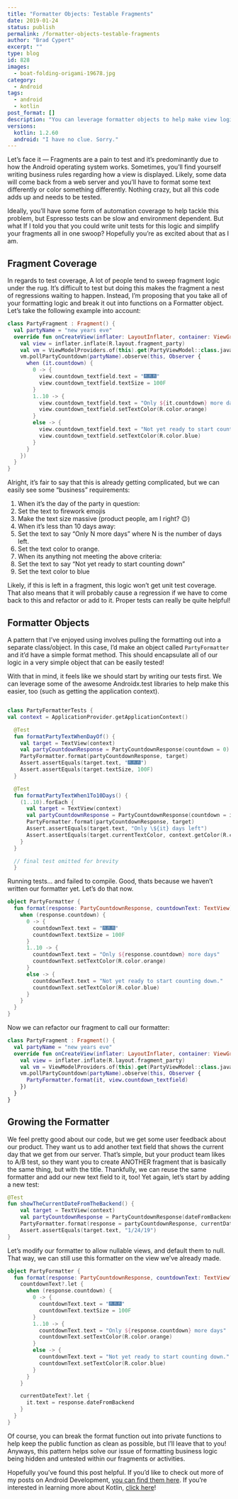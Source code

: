 ```yaml
---
title: "Formatter Objects: Testable Fragments"
date: 2019-01-24
status: publish
permalink: /formatter-objects-testable-fragments
author: "Brad Cypert"
excerpt: ""
type: blog
id: 828
images:
  - boat-folding-origami-19678.jpg
category:
  - Android
tags:
  - android
  - kotlin
post_format: []
description: "You can leverage formatter objects to help make view logic more testable. Simplify your views and prevent regressions using formatter objects."
versions:
  kotlin: 1.2.60
  android: "I have no clue. Sorry."
---
```


Let’s face it — Fragments are a pain to test and it’s predominantly due to how the Android operating system works. Sometimes, you’ll find yourself writing business rules regarding how a view is displayed. Likely, some data will come back from a web server and you’ll have to format some text differently or color something differently. Nothing crazy, but all this code adds up and needs to be tested.

Ideally, you’ll have some form of automation coverage to help tackle this problem, but Espresso tests can be slow and environment dependent. But what If I told you that you could write unit tests for this logic and simplify your fragments all in one swoop? Hopefully you’re as excited about that as I am.

## Fragment Coverage

In regards to test coverage, A lot of people tend to sweep fragment logic under the rug. It’s difficult to test but doing this makes the fragment a nest of regressions waiting to happen. Instead, I’m proposing that you take all of your formatting logic and break it out into functions on a Formatter object. Let’s take the following example into account:

```kotlin
class PartyFragment : Fragment() {
  val partyName = "new years eve"
  override fun onCreateView(inflater: LayoutInflater, container: ViewGroup?, savedInstanceState: Bundle?): View? {
    val view = inflater.inflate(R.layout.fragment_party)
    val vm = ViewModelProviders.of(this).get(PartyViewModel::class.java)
    vm.pollPartyCountdown(partyName).observe(this, Observer {
      when (it.countdown) {
        0 -> {
          view.countdown_textfield.text = "🎆🎆🎆"
          view.countdown_textfield.textSize = 100F
        }
        1..10 -> {
          view.countdown_textfield.text = "Only ${it.countdown} more days"
          view.countdown_textfield.setTextColor(R.color.orange)
        }
        else -> {
          view.countdown_textfield.text = "Not yet ready to start counting down."
          view.countdown_textfield.setTextColor(R.color.blue)
        }
      }
    })
  }
}
```

Alright, it’s fair to say that this is already getting complicated, but we can easily see some “business” requirements:

1. When it’s the day of the party in question:
1. Set the text to firework emojis
1. Make the text size massive (product people, am I right? 😉)
1. When it’s less than 10 days away:
1. Set the text to say “Only N more days” where N is the number of days left.
1. Set the text color to orange.
1. When its anything not meeting the above criteria:
1. Set the text to say “Not yet ready to start counting down”
1. Set the text color to blue

Likely, if this is left in a fragment, this logic won’t get unit test coverage. That also means that it will probably cause a regression if we have to come back to this and refactor or add to it. Proper tests can really be quite helpful!

## Formatter Objects

A pattern that I’ve enjoyed using involves pulling the formatting out into a separate class/object. In this case, I’d make an object called `PartyFormatter` and it’d have a simple format method. This should encapsulate all of our logic in a very simple object that can be easily tested!

With that in mind, it feels like we should start by writing our tests first. We can leverage some of the awesome Androidx.test libraries to help make this easier, too (such as getting the application context).

```kotlin

class PartyFormatterTests {
val context = ApplicationProvider.getApplicationContext()

  @Test
  fun formatPartyTextWhenDayOf() {
    val target = TextView(context)
    val partyCountdownResponse = PartyCountdownResponse(countdown = 0)
    PartyFormatter.format(partyCountdownResponse, target)
    Assert.assertEquals(target.text, "🎆🎆🎆")
    Assert.assertEquals(target.textSize, 100F)
  }

  @Test
  fun formatPartyTextWhen1To10Days() {
    (1..10).forEach {
      val target = TextView(context)
      val partyCountdownResponse = PartyCountdownResponse(countdown = it)
      PartyFormatter.format(partyCountdownResponse, target)
      Assert.assertEquals(target.text, "Only \${it} days left")
      Assert.assertEquals(target.currentTextColor, context.getColor(R.color.orange))
    }
  }

  // final test omitted for brevity
  }

```

Running tests… and failed to compile. Good, thats because we haven’t written our formatter yet. Let’s do that now.

```kotlin
object PartyFormatter {
  fun format(response: PartyCountdownResponse, countdownText: TextView) {
    when (response.countdown) {
      0 -> {
        countdownText.text = "🎆🎆🎆"
        countdownText.textSize = 100F
      }
      1..10 -> {
        countdownText.text = "Only ${response.countdown} more days"
        countdownText.setTextColor(R.color.orange)
      }
      else -> {
        countdownText.text = "Not yet ready to start counting down."
        countdownText.setTextColor(R.color.blue)
      }
    }
  }
}
```

Now we can refactor our fragment to call our formatter:

```kotlin
class PartyFragment : Fragment() {
  val partyName = "new years eve"
  override fun onCreateView(inflater: LayoutInflater, container: ViewGroup?, savedInstanceState: Bundle?): View? {
    val view = inflater.inflate(R.layout.fragment_party)
    val vm = ViewModelProviders.of(this).get(PartyViewModel::class.java)
    vm.pollPartyCountdown(partyName).observe(this, Observer {
      PartyFormatter.format(it, view.countdown_textfield)
    })
  }
}
```

## Growing the Formatter

We feel pretty good about our code, but we get some user feedback about our product. They want us to add another text field that shows the current day that we get from our server. That’s simple, but your product team likes to A/B test, so they want you to create ANOTHER fragment that is basically the same thing, but with the title. Thankfully, we can reuse the same formatter and add our new text field to it, too! Yet again, let’s start by adding a new test:

```kotlin
@Test
fun showTheCurrentDateFromTheBackend() {
    val target = TextView(context)
    val partyCountdownResponse = PartyCountdownResponse(dateFromBackend = "1/24/19")
    PartyFormatter.format(response = partyCountdownResponse, currentDateText = target)
    Assert.assertEquals(target.text, "1/24/19")
}
```

Let’s modify our formatter to allow nullable views, and default them to null. That way, we can still use this formatter on the view we’ve already made.

```kotlin
object PartyFormatter {
  fun format(response: PartyCountdownResponse, countdownText: TextView? = null, currentDateText: TextView? = null) {
    countdownText?.let {
      when (response.countdown) {
        0 -> {
          countdownText.text = "🎆🎆🎆"
          countdownText.textSize = 100F
        }
        1..10 -> {
          countdownText.text = "Only ${response.countdown} more days"
          countdownText.setTextColor(R.color.orange)
        }
        else -> {
          countdownText.text = "Not yet ready to start counting down."
          countdownText.setTextColor(R.color.blue)
        }
      }
    }

    currentDateText?.let {
      it.text = response.dateFromBackend
    }
  }
}
```

Of course, you can break the format function out into private functions to help keep the public function as clean as possible, but I’ll leave that to you! Anyways, this pattern helps solve our issue of formatting business logic being hidden and untested within our fragments or activities.

Hopefully you’ve found this post helpful. If you’d like to check out more of my posts on Android Development, [you can find them here](http://www.bradcypert.com/tags/android/). If you’re interested in learning more about Kotlin, [click here](http://www.bradcypert.com/tags/kotlin)!
